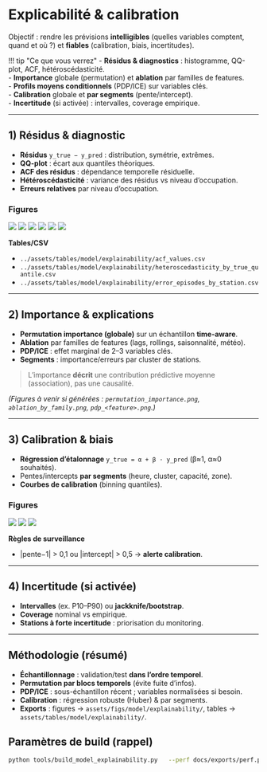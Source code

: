 # Explicabilité & calibration

Objectif : rendre les prévisions **intelligibles** (quelles variables comptent, quand et où ?) et **fiables** (calibration, biais, incertitudes).

!!! tip "Ce que vous verrez"
    - **Résidus & diagnostics** : histogramme, QQ-plot, ACF, hétéroscédasticité.  
    - **Importance** globale (permutation) et **ablation** par familles de features.  
    - **Profils moyens conditionnels** (PDP/ICE) sur variables clés.  
    - **Calibration** globale et **par segments** (pente/intercept).  
    - **Incertitude** (si activée) : intervalles, coverage empirique.

---

## 1) Résidus & diagnostic

- **Résidus** `y_true − y_pred` : distribution, symétrie, extrêmes.  
- **QQ-plot** : écart aux quantiles théoriques.  
- **ACF des résidus** : dépendance temporelle résiduelle.  
- **Hétéroscédasticité** : variance des résidus vs niveau d’occupation.  
- **Erreurs relatives** par niveau d’occupation.

### Figures
![](../assets/figs/model/explainability/residual_hist.png)
![](../assets/figs/model/explainability/residual_qqplot.png)
![](../assets/figs/model/explainability/residual_acf.png)
![](../assets/figs/model/explainability/heteroscedasticity.png)
![](../assets/figs/model/explainability/heteroscedasticity_mae_by_true_quantile.png)
![](../assets/figs/model/explainability/relative_error_by_level.png)

**Tables/CSV**  
- `../assets/tables/model/explainability/acf_values.csv`  
- `../assets/tables/model/explainability/heteroscedasticity_by_true_quantile.csv`  
- `../assets/tables/model/explainability/error_episodes_by_station.csv`

---

## 2) Importance & explications
- **Permutation importance (globale)** sur un échantillon **time-aware**.  
- **Ablation** par familles de features (lags, rollings, saisonnalité, météo).  
- **PDP/ICE** : effet marginal de 2–3 variables clés.  
- **Segments** : importance/erreurs par cluster de stations.

> L’importance **décrit** une contribution prédictive moyenne (association), pas une causalité.

*(Figures à venir si générées : `permutation_importance.png`, `ablation_by_family.png`, `pdp_<feature>.png`.)*

---

## 3) Calibration & biais
- **Régression d’étalonnage** `y_true = α + β · y_pred` (β≈1, α≈0 souhaités).  
- Pentes/intercepts **par segments** (heure, cluster, capacité, zone).  
- **Courbes de calibration** (binning quantiles).

### Figures
![](../assets/figs/model/explainability/calibration_curve.png)
![](../assets/figs/model/explainability/calibration_scatter.png)
![](../assets/figs/model/explainability/calibration_beta_by_hour.png)

**Règles de surveillance**  
- |pente−1| > 0,1 ou |intercept| > 0,5 → **alerte calibration**.

---

## 4) Incertitude (si activée)
- **Intervalles** (ex. P10–P90) ou **jackknife/bootstrap**.  
- **Coverage** nominal vs empirique.  
- **Stations à forte incertitude** : priorisation du monitoring.

---

## Méthodologie (résumé)
- **Échantillonnage** : validation/test **dans l’ordre temporel**.  
- **Permutation par blocs temporels** (évite fuite d’infos).  
- **PDP/ICE** : sous-échantillon récent ; variables normalisées si besoin.  
- **Calibration** : régression robuste (Huber) & par segments.  
- **Exports** : figures → `assets/figs/model/explainability/`, tables → `assets/tables/model/explainability/`.

## Paramètres de build (rappel)
```bash
python tools/build_model_explainability.py   --perf docs/exports/perf.parquet   --tz Europe/Paris

